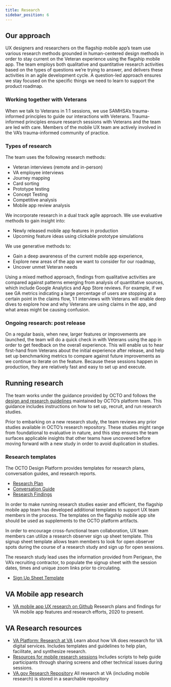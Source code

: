 ```yaml
---
title: Research
sidebar_position: 6
---
```


## Our approach

UX designers and researchers on the flagship mobile app’s team use various research methods grounded in human-centered design methods in order to stay current on the Veteran experience using the flagship mobile app. The team employs both qualitative and quantitative research activities based on the types of questions we’re trying to answer, and delivers these activities in an agile development cycle. A question-led approach ensures we stay focused on the specific things we need to learn to support the product roadmap. 

### Working together with Veterans
When we talk to Veterans in 1:1 sessions, we use SAMHSA’s trauma-informed principles to guide our interactions with Veterans. Trauma-informed principles ensure research sessions with Veterans and the team are led with care. Members of the mobile UX team are actively involved in the VA’s trauma-informed community of practice.

### Types of research
The team uses the following research methods:

* Veteran interviews (remote and in-person)
* VA employee interviews
* Journey mapping
* Card sorting
* Prototype testing
* Concept Testing
* Competitive analysis
* Mobile app review analysis

We incorporate research in a dual track agile approach. We use evaluative methods to gain insight into: 

* Newly released mobile app features in production
* Upcoming feature ideas using clickable prototype simulations

We use generative methods to:

* Gain a deep awareness of the current mobile app experience, 
* Explore new areas of the app we want to consider for our roadmap, 
* Uncover unmet Veteran needs 

Using a mixed method approach, findings from qualitative activities are compared against patterns emerging from analysis of quantitative sources, which include Google Analytics and App Store reviews. For example, if we see GA metrics indicating a large percentage of users are stopping at a certain point in the claims flow, 1:1 interviews with Veterans will enable deep dives to explore how and why Veterans are using claims in the app, and what areas might be causing confusion. 

### Ongoing research: post release
On a regular basis, when new, larger features or improvements are launched, the team will do a quick check in with Veterans using the app in order to get feedback on the overall experience. This will enable us to hear first-hand from Veterans about the initial experience after release, and help set up benchmarking metrics to compare against future improvements as we continue to iterate on the feature. Because these sessions happen in production, they are relatively fast and easy to set up and execute.

## Running research 
The team works under the guidance provided by OCTO and follows the [design and research guidelines](https://depo-platform-documentation.scrollhelp.site/research-design/research-at-va) maintained by OCTO’s platform team. This guidance includes instructions on how to set up, recruit, and run research studies.

Prior to embarking on a new research study, the team reviews any prior studies available in OCTO’s research repository. These studies might range from foundational to evaluative in nature, and this step ensures the team surfaces applicable insights that other teams have uncovered before moving forward with a new study in order to avoid duplication in studies.

### Research templates
The OCTO Design Platform provides templates for research plans, conversation guides, and research reports. 

- [Research Plan](https://github.com/department-of-veterans-affairs/va.gov-team/blob/master/platform/research/research-plan-template.md)
- [Conversation Guide](https://github.com/department-of-veterans-affairs/va.gov-team/blob/master/platform/research/planning/conversation-guide-template.md)
- [Research Findings](https://github.com/department-of-veterans-affairs/va.gov-team/blob/master/platform/research/sharing-research/research-findings-template.md)

In order to make running research studies easier and efficient, the flagship mobile app team has developed additional templates to support UX team members in the process. The templates on the flagship mobile app site should be used as supplements to the OCTO platform artifacts.

In order to encourage cross-functional team collaboration, UX team members can utilize a research observer sign up sheet template. This signup sheet template allows team members to look for open observer spots during the course of a research study and sign up for open sessions. 

The research study lead uses the information provided from Perigean, the VA’s recruiting contractor, to populate the signup sheet with the session dates, times and unique zoom links prior to circulating. 

- [Sign Up Sheet Template](https://docs.google.com/spreadsheets/d/1N8pTY9LEujEzMWVuI5Bzf0_9yJ_2JpHt/edit?usp=sharing&ouid=118400044101943019619&rtpof=true&sd=true)

## VA Mobile app research 
* [VA mobile app UX research on Github](https://github.com/department-of-veterans-affairs/va.gov-team/tree/master/products/va-mobile-app/ux-research)
Research plans and findings for VA mobile app features and research efforts, 2020 to present.

## VA Research resources
* [VA Platform: Research at VA](https://depo-platform-documentation.scrollhelp.site/research-design/research-at-va)
Learn about how VA does research for VA digital services. Includes templates and guidelines to help plan, facilitate, and synthesize research.
* [Resources for mobile research sessions](https://depo-platform-documentation.scrollhelp.site/research-design/research-mobile-sessions)
Includes scripts to help guide participants through sharing screens and other technical issues during sessions. 
* [VA.gov Research Repository](https://github.com/department-of-veterans-affairs/va.gov-research-repository/projects/1)
All research at VA (including mobile research) is stored in a searchable repository
